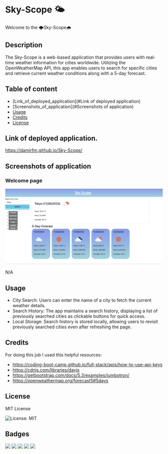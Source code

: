 # Sky-Scope 🌤️

Welcome to the 🌩️Sky-Scope🌧️ 

## Description

The Sky-Scope is a web-based application that provides users with real-time weather information for cities worldwide. Utilizing the OpenWeatherMap API, this app enables users to search for specific cities and retrieve current weather conditions along with a 5-day forecast.

## Table of content

- [Link_of_deployed_application](#Link of deployed application)
- [Screenshots_of_application](#Screenshots of application)
- [Usage](#Usage)
- [Credits](#Credits)
- [License](#License)

## Link of deployed application.

https://damirfm.github.io/Sky-Scope/

## Screenshots of application

### Welcome page

![Alt text](./screenshots/1.png "Welcome page")

N/A

## Usage

- City Search: Users can enter the name of a city to fetch the current weather details.
- Search History: The app maintains a search history, displaying a list of previously searched cities as clickable buttons for quick access.
- Local Storage: Search history is stored locally, allowing users to revisit previously searched cities even after refreshing the page.

## Credits

For doing this job I used this helpful resources: 

- https://coding-boot-camp.github.io/full-stack/apis/how-to-use-api-keys
- https://cdnjs.com/libraries/dayjs
- https://getbootstrap.com/docs/5.3/examples/jumbotron/
- https://openweathermap.org/forecast5#5days

## License

MIT License

![License: MIT](https://img.shields.io/badge/License-MIT-yellow.svg) 

## Badges

<img src="https://img.shields.io/badge/jquery-%230769AD.svg?style=for-the-badge&logo=jquery&logoColor=white)" /> 

<img src="https://img.shields.io/badge/CSS3-1572B6?style=for-the-badge&logo=css3&logoColor=white" />    

<img src="https://img.shields.io/badge/HTML5-E34F26?style=for-the-badge&logo=html5&logoColor=white" />  

<img src="https://img.shields.io/badge/JavaScript-F7DF1E?style=for-the-badge&logo=javascript&logoColor=black" />  

<img src="https://img.shields.io/badge/Bootstrap-563D7C?style=for-the-badge&logo=bootstrap&logoColor=white" />  


